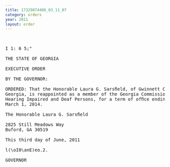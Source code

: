 ```yaml
---
title: 17329074406_03_11_07
category: orders
year: 2011
layout: order
---
```


<pre> 

I 1: 6 5;"

THE STATE OF GEORGIA

EXECUTIVE ORDER

BY THE GOVERNOR:

ORDERED: That the Honorable Laura G. Sarsﬁeld, of Gwinnett County,
Georgia, is reappointed as a member of the Georgia Commission on
Hearing Impaired and Deaf Persons, for a term of ofﬁce ending
March 1, 2014.

The Honorable Laura G. Sarsﬁeld

2825 Still Meadows Way
Buford, GA 30519

This third day of June, 2011

l(\oI0\anE)eo.2.

GOVERNOR

</pre>
